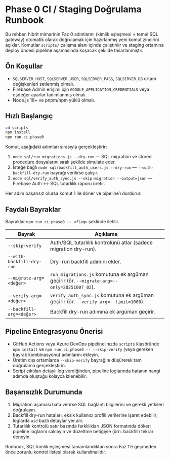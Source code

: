 # Phase 0 CI / Staging Doğrulama Runbook

Bu rehber, hibrit mimarinin Faz 0 adımlarını (kimlik eşleşmesi + temel SQL gateway) otomatik olarak doğrulamak için hazırlanmış yeni komut zincirini açıklar. Komutlar `scripts/` çalışma alanı içinde çalıştırılır ve staging ortamına deploy öncesi pipeline aşamasında koşacak şekilde tasarlanmıştır.

## Ön Koşullar

- `SQLSERVER_HOST`, `SQLSERVER_USER`, `SQLSERVER_PASS`, `SQLSERVER_DB` ortam değişkenleri setlenmiş olmalı.
- Firebase Admin erişimi için `GOOGLE_APPLICATION_CREDENTIALS` veya eşdeğer ayarlar tanımlanmış olmalı.
- Node.js 18+ ve pnpm/npm yüklü olmalı.

## Hızlı Başlangıç

```powershell
cd scripts
npm install
npm run ci:phase0
```

Komut, aşağıdaki adımları sırasıyla gerçekleştirir:

1. `node sql/run_migrations.js --dry-run` — SQL migration ve stored procedure dosyalarını sıralı şekilde simulate eder.
2. İsteğe bağlı `node sql/backfill_auth_users.js --dry-run` — `--with-backfill-dry-run` bayrağı verilirse çalışır.
3. `node sql/verify_auth_sync.js --skip-migration --output=json` — Firebase Auth ↔ SQL tutarlılık raporu üretir.

Her adım başarısız olursa komut 1 ile döner ve pipeline’ı durdurur.

## Faydalı Bayraklar

Bayraklar `npm run ci:phase0 -- <flag>` şeklinde iletilir.

| Bayrak | Açıklama |
| --- | --- |
| `--skip-verify` | Auth/SQL tutarlılık kontrolünü atlar (sadece migration dry-run). |
| `--with-backfill-dry-run` | Dry-run backfill adımını ekler. |
| `--migrate-arg=<değer>` | `run_migrations.js` komutuna ek argüman geçirir (ör. `--migrate-arg=--only=20251007_02`). |
| `--verify-arg=<değer>` | `verify_auth_sync.js` komutuna ek argüman geçirir (ör. `--verify-arg=--limit=1000`). |
| `--backfill-arg=<değer>` | Backfill dry-run adımına ek argüman geçirir. |

## Pipeline Entegrasyonu Önerisi

- GitHub Actions veya Azure DevOps pipeline’ınızda `scripts` klasöründe `npm install` ve `npm run ci:phase0 -- --skip-verify` (veya gereken bayrak kombinasyonu) adımlarını ekleyin.
- Üretim dışı ortamlarda `--skip-verify` bayrağını düşürerek tam doğrulama gerçekleştirin.
- Script çıktıları detaylı log verdiğinden, pipeline loglarında hatanın hangi adımda oluştuğu kolayca izlenebilir.

## Başarısızlık Durumunda

1. Migration aşaması hata verirse SQL bağlantı bilgilerini ve gerekli yetkileri doğrulayın.
2. Backfill dry-run hataları, eksik kullanıcı profili verilerine işaret edebilir; loglarda `uid` bazlı detaylar yer alır.
3. Tutarlılık kontrolü satır bazında farklılıkları JSON formatında döker; pipeline loglarını saklayın ve düzeltme betiğiyle (örn. backfill) tekrar deneyin.

Runbook, SQL kimlik eşleşmesi tamamlandıktan sonra Faz 1’e geçmeden önce zorunlu kontrol listesi olarak kullanılmalıdır.
